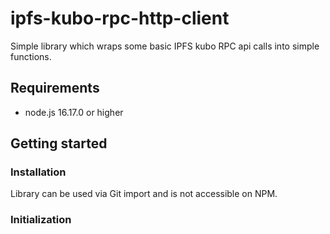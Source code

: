 # ipfs-kubo-rpc-http-client

Simple library which wraps some basic IPFS kubo RPC api calls into simple functions.

## Requirements

- node.js 16.17.0 or higher

## Getting started

### Installation

Library can be used via Git import and is not accessible on NPM.

### Initialization
